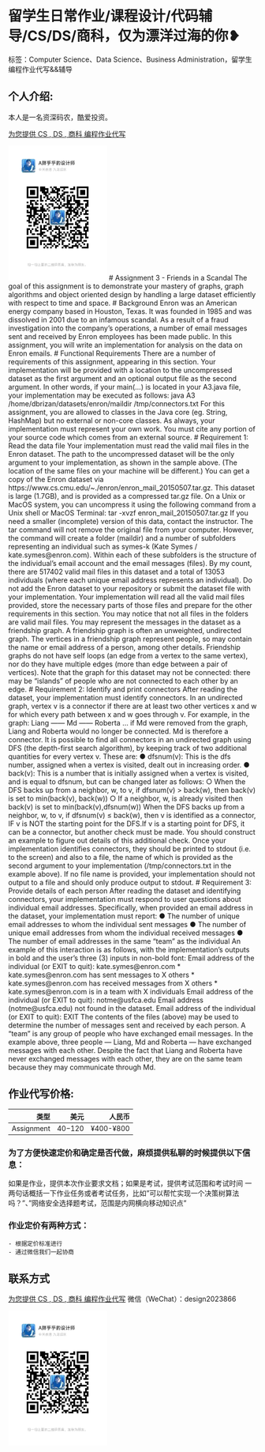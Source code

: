 # 留学生日常作业/课程设计/代码辅导/CS/DS/商科，仅为漂洋过海的你❥
标签：Computer Science、Data Science、Business Administration，留学生编程作业代写&&辅导

## 个人介绍:
本人是一名资深码农，酷爱投资。

[为您提供 CS , DS , 商科 编程作业代写](http://dzuoye.work "编程代写")

<img src="design2023866.jpg"  width="200" />
# Assignment 3 - Friends in a Scandal
The goal of this assignment is to demonstrate your mastery of graphs, graph algorithms and object
oriented design by handling a large dataset efficiently with respect to time and space.
# Background
Enron was an American energy company based in Houston, Texas. It was founded in 1985 and was
dissolved in 2001 due to an infamous scandal. As a result of a fraud investigation into the company’s
operations, a number of email messages sent and received by Enron employees has been made public.
In this assignment, you will write an implementation for analysis on the data on Enron emails.
# Functional Requirements
There are a number of requirements of this assignment, appearing in this section. Your implementation
will be provided with a location to the uncompressed dataset as the first argument and an optional output
file as the second argument. In other words, if your main(...) is located in your A3.java file, your
implementation may be executed as follows:
java A3 /home/dbrizan/datasets/enron/maildir /tmp/connectors.txt
For this assignment, you are allowed to classes in the Java core (eg. String, HashMap) but no external or
non-core classes. As always, your implementation must represent your own work. You must cite any
portion of your source code which comes from an external source.
# Requirement 1: Read the data file
Your implementation must read the valid mail files in the Enron dataset. The path to the uncompressed
dataset will be the only argument to your implementation, as shown in the sample above. (The location of
the same files on your machine will be different.) You can get a copy of the Enron dataset via
https://www.cs.cmu.edu/~./enron/enron_mail_20150507.tar.gz. This dataset is large (1.7GB), and is
provided as a compressed tar.gz file. On a Unix or MacOS system, you can uncompress it using the
following command from a Unix shell or MacOS Terminal:
tar -xvzf enron_mail_20150507.tar.gz
If you need a smaller (incomplete) version of this data, contact the instructor.
The tar command will not remove the original file from your computer. However, the command will create
a folder (maildir) and a number of subfolders representing an individual such as symes-k (Kate Symes
/ kate.symes@enron.com). Within each of these subfolders is the structure of the individual’s email
account and the email messages (files). By my count, there are 517402 valid mail files in this dataset and
a total of 13053 individuals (where each unique email address represents an individual).
Do not add the Enron dataset to your repository or submit the dataset file with your implementation.
Your implementation will read all the valid mail files provided, store the necessary parts of those files and
prepare for the other requirements in this section. You may notice that not all files in the folders are valid
mail files.
You may represent the messages in the dataset as a friendship graph. A friendship graph is often an
unweighted, undirected graph. The vertices in a friendship graph represent people, so may contain the
name or email address of a person, among other details. Friendship graphs do not have self loops (an
edge from a vertex to the same vertex), nor do they have multiple edges (more than edge between a pair
of vertices). Note that the graph for this dataset may not be connected: there may be “islands” of people
who are not connected to each other by an edge.
# Requirement 2: Identify and print connectors
After reading the dataset, your implementation must identify connectors. In an undirected graph, vertex v
is a connector if there are at least two other vertices x and w for which every path between x and w goes
through v. For example, in the graph:
Liang —— Md —— Roberta
… if Md were removed from the graph, Liang and Roberta would no longer be connected. Md is therefore
a connector.
It is possible to find all connectors in an undirected graph using DFS (the depth-first search algorithm), by
keeping track of two additional quantities for every vertex v. These are:
● dfsnum(v): This is the dfs number, assigned when a vertex is visited, dealt out in increasing
order.
● back(v): This is a number that is initially assigned when a vertex is visited, and is equal to
dfsnum, but can be changed later as follows:
○ When the DFS backs up from a neighbor, w, to v, if dfsnum(v) > back(w), then back(v) is
set to min(back(v), back(w))
○ If a neighbor, w, is already visited then back(v) is set to min(back(v),dfsnum(w))
When the DFS backs up from a neighbor, w, to v, if dfsnum(v) ≤ back(w), then v is identified as a
connector, IF v is NOT the starting point for the DFS.If v is a starting point for DFS, it can be a connector,
but another check must be made. You should construct an example to figure out details of this additional
check.
Once your implementation identifies connectors, they should be printed to stdout (i.e. to the screen) and
also to a file, the name of which is provided as the second argument to your implementation
(/tmp/connectors.txt in the example above). If no file name is provided, your implementation should
not output to a file and should only produce output to stdout.
# Requirement 3: Provide details of each person
After reading the dataset and identifying connectors, your implementation must respond to user questions
about individual email addresses. Specifically, when provided an email address in the dataset, your
implementation must report:
● The number of unique email addresses to whom the individual sent messages
● The number of unique email addresses from whom the individual received messages
● The number of email addresses in the same “team” as the individual
An example of this interaction is as follows, with the implementation’s outputs in bold and the user’s three
(3) inputs in non-bold font:
Email address of the individual (or EXIT to quit): kate.symes@enron.com
* kate.symes@enron.com has sent messages to X others
* kate.symes@enron.com has received messages from X others
* kate.symes@enron.com is in a team with X individuals
Email address of the individual (or EXIT to quit): notme@usfca.edu
Email address (notme@usfca.edu) not found in the dataset.
Email address of the individual (or EXIT to quit): EXIT
The contents of the files (above) may be used to determine the number of messages sent and received
by each person. A “team” is any group of people who have exchanged email messages. In the example
above, three people — Liang, Md and Roberta — have exchanged messages with each other. Despite
the fact that Liang and Roberta have never exchanged messages with each other, they are on the same
team because they may communicate through Md.

## 作业代写价格:
|类型|美元|人民币|
|-----:|-----:|-----:|
|Assignment|$40-$120|¥400-¥800|

### 为了方便快速定价和确定是否代做，麻烦提供私聊的时候提供以下信息：
如果是作业，提供本次作业要求文档；如果是考试，提供考试范围和考试时间
一两句话概括一下作业任务或者考试任务，比如”可以帮忙实现一个决策树算法吗？”、”网络安全选择题考试，范围是内网横向移动知识点”
### 作业定价有两种方式：
    - 根据定价标准进行
    - 通过微信我们一起协商
## 联系方式
[为您提供 CS , DS , 商科 编程作业代写](http://dzuoye.work "编程代写")
微信（WeChat）：design2023866

<img src="design2023866.jpg"  width="200" />

